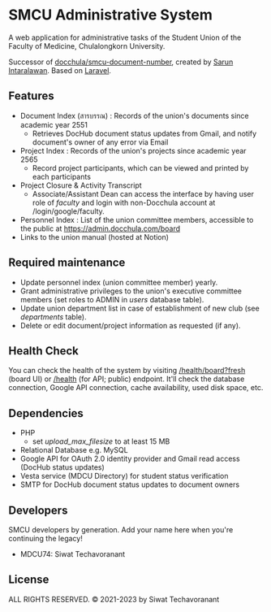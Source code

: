 # SMCU Administrative System

A web application for administrative tasks of the Student Union of the Faculty of Medicine, Chulalongkorn University.

Successor of [docchula/smcu-document-number](https://github.com/docchula/smcu-document-number), created by [Sarun Intaralawan](https://github.com/sarunint). Based on [Laravel](https://laravel.com/docs).

## Features

- Document Index (สารบรรณ) : Records of the union's documents since academic year 2551
    - Retrieves DocHub document status updates from Gmail, and notify document's owner of any error via Email
- Project Index : Records of the union's projects since academic year 2565
  - Record project participants, which can be viewed and printed by each participants
- Project Closure & Activity Transcript
    - Associate/Assistant Dean can access the interface by having user role of _faculty_ and login with non-Docchula account at /login/google/faculty.
- Personnel Index : List of the union committee members, accessible to the public at https://admin.docchula.com/board
- Links to the union manual (hosted at Notion)

## Required maintenance

- Update personnel index (union committee member) yearly.
- Grant administrative privileges to the union's executive committee members (set roles to ADMIN in _users_ database table).
- Update union department list in case of establishment of new club (see _departments_ table).
- Delete or edit document/project information as requested (if any).

## Health Check

You can check the health of the system by visiting [/health/board?fresh](https://admin.docchula.com/health/board?fresh) (board UI)
or [/health](https://admin.docchula.com/health) (for API; public) endpoint. It'll check the database connection, Google API connection, cache
availability, used disk space, etc.

## Dependencies

- PHP
  - set _upload_max_filesize_ to at least 15 MB
- Relational Database e.g. MySQL
- Google API for OAuth 2.0 identity provider and Gmail read access (DocHub status updates)
- Vesta service (MDCU Directory) for student status verification
- SMTP for DocHub document status updates to document owners

## Developers

SMCU developers by generation. Add your name here when you're continuing the legacy!

- MDCU74: Siwat Techavoranant

## License

ALL RIGHTS RESERVED. © 2021-2023 by Siwat Techavoranant
